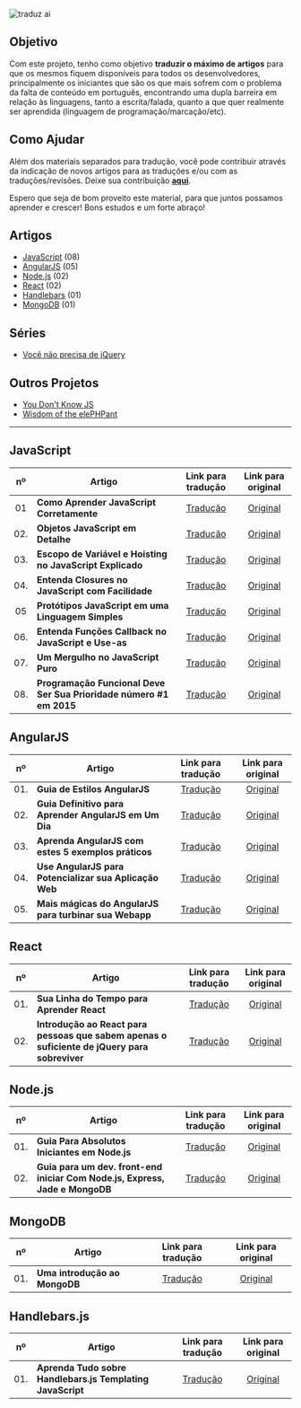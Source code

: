 ![traduz ai](img/traduz-ai.png)

## Objetivo

Com este projeto, tenho como objetivo **traduzir o máximo de artigos** para que os mesmos fiquem disponíveis para todos os desenvolvedores, principalmente os iniciantes que são os que mais sofrem com o problema da falta de conteúdo em português, encontrando uma dupla barreira em relação às linguagens, tanto a escrita/falada, quanto a que quer realmente ser aprendida (linguagem de programação/marcação/etc).

## Como Ajudar

Além dos materiais separados para tradução, você pode contribuir através da indicação de novos artigos para as traduções e/ou com as traduções/revisões. Deixe sua contribuição **[aqui](https://github.com/eoop/traduz-ai/issues)**.

Espero que seja de bom proveito este material, para que juntos possamos aprender e crescer! Bons estudos e um forte abraço!


## Artigos

* [JavaScript](#javascript) (08)
* [AngularJS](#angularjs) (05)
* [Node.js](#nodejs) (02)
* [React](#react) (02)
* [Handlebars](#handlebarsjs) (01)
* [MongoDB](#mongodb) (01)

## Séries

* [Você não precisa de jQuery](./series/voce-nao-precisa-de-jquery)

## Outros Projetos

 * [You Don't Know JS](https://github.com/cezaraugusto/You-Dont-Know-JS)
 * [Wisdom of the elePHPant](https://github.com/reginaldojunior/wisdom-of-the-elephant)

---

## JavaScript

|nº|Artigo|Link para tradução|Link para original|
|:---:|---|:---:|:---:|
|01|**Como Aprender JavaScript Corretamente**|[Tradução](https://github.com/eoop/traduz-ai/blob/master/javascript/001-como-aprender-js-corretamente.md#como-aprender-javascript-corretamente--javascriptis-sexy)|[Original](http://javascriptissexy.com/how-to-learn-javascript-properly/)|
|02.|**Objetos JavaScript em Detalhe**|[Tradução](https://github.com/eoop/traduz-ai/blob/master/javascript/002-objetos-js-em-detalhe.md#objetos-javascript-em-detalhe)|[Original](http://javascriptissexy.com/javascript-objects-in-detail/)|
|03.|**Escopo de Variável e Hoisting no JavaScript Explicado**|[Tradução](https://github.com/eoop/traduz-ai/blob/master/javascript/003-escopo-de-variavel-js-e-hoisting-explicado.md#escopo-de-vari%C3%A1vel-javascript-e-hoisting-explicado)|[Original](http://javascriptissexy.com/javascript-variable-scope-and-hoisting-explained/)|
|04.|**Entenda Closures no JavaScript com Facilidade**|[Tradução](https://github.com/eoop/traduz-ai/blob/master/javascript/004-entenda-closures-no-javaScript-com-facilidade.md#entenda-closures-no-javascript-com-facilidade)|[Original](http://javascriptissexy.com/understand-javascript-closures-with-ease/)|
|05|**Protótipos JavaScript em uma Linguagem Simples**|[Tradução](https://github.com/eoop/traduz-ai/blob/master/javascript/006-prototipos-javascript-em-uma-linguagem-simples.md#prot%C3%B3tipos-javascript-em-uma-linguagem-simples)|[Original](http://javascriptissexy.com/javascript-prototype-in-plain-detailed-language/)|
|06.|**Entenda Funções Callback no JavaScript e Use-as**|[Tradução](https://github.com/eoop/traduz-ai/blob/master/javascript/007-entenda-callbacks-js.md)|[Original](http://javascriptissexy.com/understand-javascript-callback-functions-and-use-them/)|
|07.|**Um Mergulho no JavaScript Puro**|[Tradução](https://github.com/ericdouglas/traduz-ai/blob/master/javascript/008-um-mergulho-no-javascript-puro.md)|[Original](http://blog.adtile.me/2014/01/16/a-dive-into-plain-javascript/)|
|08.|**Programação Funcional Deve Ser Sua Prioridade número #1 em 2015**|[Tradução](https://github.com/ericdouglas/traduz-ai/blob/master/javascript/009-programacao-funcional-prioridade-2015.md)|[Original](https://medium.com/@jugoncalves/functional-programming-should-be-your-1-priority-for-2015-47dd4641d6b9)|

## AngularJS

|nº|Artigo|Link para tradução|Link para original|
|:---:|---|:---:|:---:|
|01.|**Guia de Estilos AngularJS**|[Tradução](https://github.com/eoop/angularjs-style-guide/blob/master/README-pt-br.md)|[Original](https://github.com/mgechev/angularjs-style-guide)|
|02.|**Guia Definitivo para Aprender AngularJS em Um Dia**|[Tradução](https://github.com/eoop/traduz-ai/blob/master/angularjs/001-guia-definitivo-para-aprender-angularjs.md)|[Original](http://toddmotto.com/ultimate-guide-to-learning-angular-js-in-one-day/)|
|03.|**Aprenda AngularJS com estes 5 exemplos práticos**|[Tradução](https://github.com/eoop/traduz-ai/blob/master/angularjs/002-aprenda-angularjs-com-5-exemplos.md)|[Original](http://tutorialzine.com/2013/08/learn-angularjs-5-examples/)| 
|04.|**Use AngularJS para Potencializar sua Aplicação Web**|[Tradução](https://github.com/eoop/traduz-ai/blob/master/angularjs/003-use-angularjs-para-potencializar-sua-webapp.md#use-angularjs-para-potencializar-suas-aplica%C3%A7%C3%B5es-web)|[Original](http://www.yearofmoo.com/2012/08/use-angularjs-to-power-your-web-application.html)|
|05.|**Mais mágicas do AngularJS para turbinar sua Webapp**|[Tradução](https://github.com/eoop/traduz-ai/blob/master/angularjs/004-mais-magicas-angularjs-para-turbinar-sua-webapp.md#mais-m%C3%A1gicas-do-angularjs-para-turbinar-sua-webapp)|[Original](http://www.yearofmoo.com/2012/10/more-angularjs-magic-to-supercharge-your-webapp.html)|

## React

|nº|Artigo|Link para tradução|Link para original|
|:---:|---|:---:|:---:|
|01.|**Sua Linha do Tempo para Aprender React**|[Tradução](react/01-sua-linha-do-tempo-para-aprender-react.md)|[Original](https://daveceddia.com/timeline-for-learning-react/)|
|02.|**Introdução ao React para pessoas que sabem apenas o suficiente de jQuery para sobreviver**|[Tradução](react/02-introducao-ao-react-para-pessoas-que-sabem-apenas-jquery.md)|[Original](http://reactfordesigners.com/labs/reactjs-introduction-for-people-who-know-just-enough-jquery-to-get-by/)|

## Node.js

|nº|Artigo|Link para tradução|Link para original|
|:---:|---|:---:|:---:|
|01.|**Guia Para Absolutos Iniciantes em Node.js**|[Tradução](https://github.com/eoop/traduz-ai/blob/master/nodejs/001-guia-para-iniciantes-absolutos-em-nodejs.md)|[Original](http://blog.modulus.io/absolute-beginners-guide-to-nodejs)|
|02.|**Guia para um dev. front-end iniciar Com Node.js, Express, Jade e MongoDB**|[Tradução](https://github.com/cerebrobr/traduz-ai/blob/master/nodejs/002-simples-guia-nodejs-jade-express-mongodb.md)|[Original](http://cwbuecheler.com/web/tutorials/2013/node-express-mongo/)|

## MongoDB

|nº|Artigo|Link para tradução|Link para original|
|:---:|---|:---:|:---:|
|01.|**Uma introdução ao MongoDB**|[Tradução](https://github.com/fsbatista/traduz-ai/blob/master/MongoDB/001-uma-introdução-ao-mongodb.md)|[Original](https://scotch.io/tutorials/an-introduction-to-mongodb)|


## Handlebars.js

|nº|Artigo|Link para tradução|Link para original|
|:---:|---|:---:|:---:|
|01.|**Aprenda Tudo sobre Handlebars.js Templating JavaScript**|[Tradução](https://github.com/eoop/traduz-ai/blob/master/handlebars/001-aprenda-tudo-sobre-handlebars.md#aprenda-tudo-sobre-handlebarsjs-templating-javascript)|[Original](http://javascriptissexy.com/handlebars-js-tutorial-learn-everything-about-handlebars-js-javascript-templating/)|

